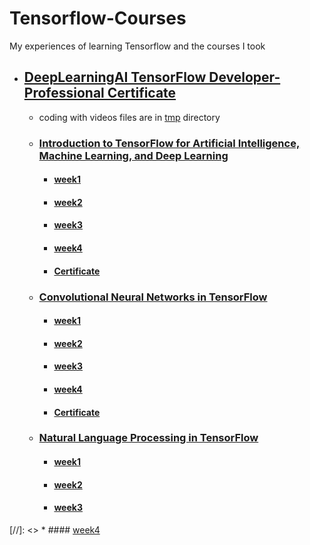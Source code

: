 
# Tensorflow-Courses

My experiences of learning Tensorflow and the courses I took

*   ##  [DeepLearningAI TensorFlow Developer-Professional Certificate](./DeepLearningAI-TensorFlow-Developer-Professional-Certificate/)
    * coding with videos files are in [tmp](./DeepLearningAI-TensorFlow-Developer-Professional-Certificate/tmp/) directory
    *   ### [Introduction to TensorFlow for Artificial Intelligence, Machine Learning, and Deep Learning](./DeepLearningAI-TensorFlow-Developer-Professional-Certificate/C1-Introduction-to-TensorFlow-for-Artificial-Intelligence-Machine-Learning-and-Deep-Learning)
        *   ####    [week1](./DeepLearningAI-TensorFlow-Developer-Professional-Certificate/C1-Introduction-to-TensorFlow-for-Artificial-Intelligence-Machine-Learning-and-Deep-Learning/week1/)
        *   ####    [week2](./DeepLearningAI-TensorFlow-Developer-Professional-Certificate/C1-Introduction-to-TensorFlow-for-Artificial-Intelligence-Machine-Learning-and-Deep-Learning/week2/)
        *   ####    [week3](./DeepLearningAI-TensorFlow-Developer-Professional-Certificate/C1-Introduction-to-TensorFlow-for-Artificial-Intelligence-Machine-Learning-and-Deep-Learning/week3/)
        *   ####    [week4](./DeepLearningAI-TensorFlow-Developer-Professional-Certificate/C1-Introduction-to-TensorFlow-for-Artificial-Intelligence-Machine-Learning-and-Deep-Learning/week4/)
        *   ####    [Certificate](./DeepLearningAI-TensorFlow-Developer-Professional-Certificate/C1-Introduction-to-TensorFlow-for-Artificial-Intelligence-Machine-Learning-and-Deep-Learning/Certificate.pdf)
    *   ### [Convolutional Neural Networks in TensorFlow](./DeepLearningAI-TensorFlow-Developer-Professional-Certificate/C2-Convolutional-Neural-Networks-in-TensorFlow/)
        *   ####    [week1](./DeepLearningAI-TensorFlow-Developer-Professional-Certificate/C2-Convolutional-Neural-Networks-in-TensorFlow/week1/)
        *   ####    [week2](./DeepLearningAI-TensorFlow-Developer-Professional-Certificate/C2-Convolutional-Neural-Networks-in-TensorFlow/week2/)
        *   ####    [week3](./DeepLearningAI-TensorFlow-Developer-Professional-Certificate/C2-Convolutional-Neural-Networks-in-TensorFlow/week3/)
        *   ####    [week4](./DeepLearningAI-TensorFlow-Developer-Professional-Certificate/C2-Convolutional-Neural-Networks-in-TensorFlow/week4/)
        *   ####    [Certificate](./DeepLearningAI-TensorFlow-Developer-Professional-Certificate/C2-Convolutional-Neural-Networks-in-TensorFlow/Certificate.pdf)
    *   ### [Natural Language Processing in TensorFlow](./DeepLearningAI-TensorFlow-Developer-Professional-Certificate/C3-Natural-Language-Processing-in-TensorFlow/)
        *   ####    [week1](./DeepLearningAI-TensorFlow-Developer-Professional-Certificate/C3-Natural-Language-Processing-in-TensorFlow/week1/)
        *   ####    [week2](./DeepLearningAI-TensorFlow-Developer-Professional-Certificate/C3-Natural-Language-Processing-in-TensorFlow/week2/)
        *   ####    [week3](./DeepLearningAI-TensorFlow-Developer-Professional-Certificate/C3-Natural-Language-Processing-in-TensorFlow/week3/)
[//]: <>        *   ####    [week4](./DeepLearningAI-TensorFlow-Developer-Professional-Certificate/C3-Natural-Language-Processing-in-TensorFlow/week4/)